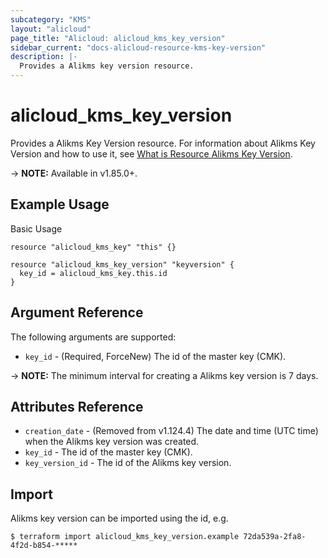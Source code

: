 ```yaml
---
subcategory: "KMS"
layout: "alicloud"
page_title: "Alicloud: alicloud_kms_key_version"
sidebar_current: "docs-alicloud-resource-kms-key-version"
description: |-
  Provides a Alikms key version resource.
---
```


# alicloud\_kms\_key\_version

Provides a Alikms Key Version resource. For information about Alikms Key Version and how to use it, see [What is Resource Alikms Key Version](https://www.alibabacloud.com/help/doc-detail/133838.htm).

-> **NOTE:** Available in v1.85.0+.

## Example Usage

Basic Usage

```
resource "alicloud_kms_key" "this" {}

resource "alicloud_kms_key_version" "keyversion" {
  key_id = alicloud_kms_key.this.id
}
```
## Argument Reference

The following arguments are supported:

* `key_id` - (Required, ForceNew) The id of the master key (CMK).

-> **NOTE:** The minimum interval for creating a Alikms key version is 7 days.


## Attributes Reference

* `creation_date` - (Removed from v1.124.4) The date and time (UTC time) when the Alikms key version was created.
* `key_id` - The id of the master key (CMK).
* `key_version_id` - The id of the Alikms key version.


## Import

Alikms key version can be imported using the id, e.g.

```
$ terraform import alicloud_kms_key_version.example 72da539a-2fa8-4f2d-b854-*****	
```
